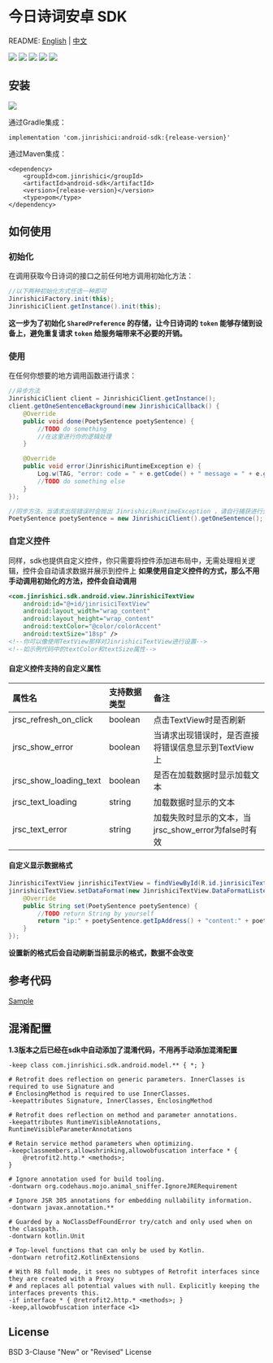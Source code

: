 # 今日诗词安卓 SDK

README: [English](https://github.com/xenv/jinrishici-sdk-android/blob/master/README_EN.md "English") | [中文](https://github.com/xenv/jinrishici-sdk-android/blob/master/README.md "中文")

![](https://img.shields.io/github/last-commit/xenv/jinrishici-sdk-android.svg) ![](https://img.shields.io/github/release-date/xenv/jinrishici-sdk-android.svg) ![](https://img.shields.io/github/license/xenv/jinrishici-sdk-android.svg) ![](https://img.shields.io/github/stars/xenv/jinrishici-sdk-android.svg?label=Stars&style=social) ![](https://img.shields.io/github/forks/xenv/jinrishici-sdk-android.svg?label=Fork&style=social)

## 安装
![](https://img.shields.io/github/release/xenv/jinrishici-sdk-android.svg)

通过Gradle集成：

	implementation 'com.jinrishici:android-sdk:{release-version}'
通过Maven集成：

	<dependency>
  		<groupId>com.jinrishici</groupId>
  		<artifactId>android-sdk</artifactId>
  		<version>{release-version}</version>
  		<type>pom</type>
	</dependency>

## 如何使用

### 初始化

在调用获取今日诗词的接口之前任何地方调用初始化方法：
```java
//以下两种初始化方式任选一种即可
JinrishiciFactory.init(this);
JinrishiciClient.getInstance().init(this);
```
**这一步为了初始化 `SharedPreference` 的存储，让今日诗词的 `token` 能够存储到设备上，避免重复请求 `token` 给服务端带来不必要的开销。**

### 使用
在任何你想要的地方调用函数进行请求：
```java
//异步方法
JinrishiciClient client = JinrishiciClient.getInstance();
client.getOneSentenceBackground(new JinrishiciCallback() {
	@Override
	public void done(PoetySentence poetySentence) {
		//TODO do something
		//在这里进行你的逻辑处理
	}

	@Override
	public void error(JinrishiciRuntimeException e) {
		Log.w(TAG, "error: code = " + e.getCode() + " message = " + e.getMessage());
		//TODO do something else
	}
});

//同步方法，当请求出现错误时会抛出 JinrishiciRuntimeException ，请自行捕获进行处理
PoetySentence poetySentence = new JinrishiciClient().getOneSentence();
```

### 自定义控件
同样，sdk也提供自定义控件，你只需要将控件添加进布局中，无需处理相关逻辑，控件会自动请求数据并展示到控件上
**如果使用自定义控件的方式，那么不用手动调用初始化的方法，控件会自动调用**
```xml
<com.jinrishici.sdk.android.view.JinrishiciTextView
	android:id="@+id/jinrisiciTextView"
	android:layout_width="wrap_content"
	android:layout_height="wrap_content"
	android:textColor="@color/colorAccent"
	android:textSize="18sp" />
<!--你可以像使用TextView那样对JinrishiciTextView进行设置-->
<!--如示例代码中的textColor和textSize属性-->
```
#### 自定义控件支持的自定义属性

|属性名|支持数据类型|备注|
| :------------ | :------------ | :------------ |
|jrsc_refresh_on_click|boolean|点击TextView时是否刷新|
|jrsc_show_error|boolean|当请求出现错误时，是否直接将错误信息显示到TextView上|
|jrsc_show_loading_text|boolean|是否在加载数据时显示加载文本|
|jrsc_text_loading|string|加载数据时显示的文本|
|jrsc_text_error|string|加载失败时显示的文本，当jrsc_show_error为false时有效|
                                    
#### 自定义显示数据格式
```java
JinrishiciTextView jinrishiciTextView = findViewById(R.id.jinrisiciTextView);
jinrishiciTextView.setDataFormat(new JinrishiciTextView.DataFormatListener() {
	@Override
	public String set(PoetySentence poetySentence) {
		//TODO return String by yourself
		return "ip:" + poetySentence.getIpAddress() + "content:" + poetySentence.getData().getContent();
	}
});
```
**设置新的格式后会自动刷新当前显示的格式，数据不会改变**

## 参考代码
[Sample](https://github.com/xenv/jinrishici-sdk-android/blob/master/app/src/main/java/com/jinrishici/sdk/android/demo/MainActivity.java "Sample")


## 混淆配置
**1.3版本之后已经在sdk中自动添加了混淆代码，不用再手动添加混淆配置**

```
-keep class com.jinrishici.sdk.android.model.** { *; }

# Retrofit does reflection on generic parameters. InnerClasses is required to use Signature and
# EnclosingMethod is required to use InnerClasses.
-keepattributes Signature, InnerClasses, EnclosingMethod

# Retrofit does reflection on method and parameter annotations.
-keepattributes RuntimeVisibleAnnotations, RuntimeVisibleParameterAnnotations

# Retain service method parameters when optimizing.
-keepclassmembers,allowshrinking,allowobfuscation interface * {
    @retrofit2.http.* <methods>;
}

# Ignore annotation used for build tooling.
-dontwarn org.codehaus.mojo.animal_sniffer.IgnoreJRERequirement

# Ignore JSR 305 annotations for embedding nullability information.
-dontwarn javax.annotation.**

# Guarded by a NoClassDefFoundError try/catch and only used when on the classpath.
-dontwarn kotlin.Unit

# Top-level functions that can only be used by Kotlin.
-dontwarn retrofit2.KotlinExtensions

# With R8 full mode, it sees no subtypes of Retrofit interfaces since they are created with a Proxy
# and replaces all potential values with null. Explicitly keeping the interfaces prevents this.
-if interface * { @retrofit2.http.* <methods>; }
-keep,allowobfuscation interface <1>
```

## License
                                    
BSD 3-Clause "New" or "Revised" License
